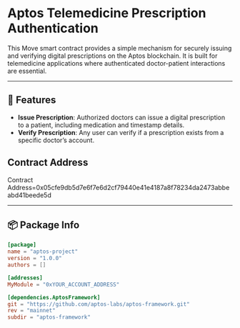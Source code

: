 # Aptos Telemedicine Prescription Authentication

This Move smart contract provides a simple mechanism for securely issuing and verifying digital prescriptions on the Aptos blockchain. It is built for telemedicine applications where authenticated doctor-patient interactions are essential.

---

## 🧠 Features

- **Issue Prescription**: Authorized doctors can issue a digital prescription to a patient, including medication and timestamp details.
- **Verify Prescription**: Any user can verify if a prescription exists from a specific doctor’s account.

## Contract Address
Contract Address=0x05cfe9db5d7e6f7e6d2cf79440e41e4187a8f78234da2473abbeabd41beede5d

---

## 📦 Package Info

```toml
[package]
name = "aptos-project"
version = "1.0.0"
authors = []

[addresses]
MyModule = "0xYOUR_ACCOUNT_ADDRESS"

[dependencies.AptosFramework]
git = "https://github.com/aptos-labs/aptos-framework.git"
rev = "mainnet"
subdir = "aptos-framework"
